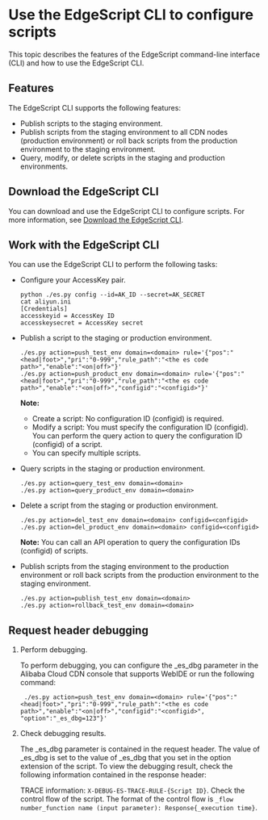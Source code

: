 # Use the EdgeScript CLI to configure scripts

This topic describes the features of the EdgeScript command-line interface \(CLI\) and how to use the EdgeScript CLI.

## Features

The EdgeScript CLI supports the following features:

-   Publish scripts to the staging environment.
-   Publish scripts from the staging environment to all CDN nodes \(production environment\) or roll back scripts from the production environment to the staging environment.
-   Query, modify, or delete scripts in the staging and production environments.

## Download the EdgeScript CLI

You can download and use the EdgeScript CLI to configure scripts. For more information, see [Download the EdgeScript CLI](http://docs-aliyun.cn-hangzhou.oss.aliyun-inc.com/assets/attach/113904/cn_zh/1580886874093/openapi-es-tools-master-b7a3ee97c5d23b5885d8e0ed5fa674b10f83d9e5.zip).

## Work with the EdgeScript CLI

You can use the EdgeScript CLI to perform the following tasks:

-   Configure your AccessKey pair.

    ```
    python ./es.py config --id=AK_ID --secret=AK_SECRET
    cat aliyun.ini
    [Credentials]
    accesskeyid = AccessKey ID
    accesskeysecret = AccessKey secret
    ```

-   Publish a script to the staging or production environment.

    ```
    ./es.py action=push_test_env domain=<domain> rule='{"pos":"<head|foot>","pri":"0-999","rule_path":"<the es code path>","enable":"<on|off>"}'
    ./es.py action=push_product_env domain=<domain> rule='{"pos":"<head|foot>","pri":"0-999","rule_path":"<the es code path>","enable":"<on|off>","configid":"<configid>"}'                    
    ```

    **Note:**

    -   Create a script: No configuration ID \(configid\) is required.
    -   Modify a script: You must specify the configuration ID \(configid\). You can perform the query action to query the configuration ID \(configid\) of a script.
    -   You can specify multiple scripts.
-   Query scripts in the staging or production environment.

    ```
    ./es.py action=query_test_env domain=<domain>
    ./es.py action=query_product_env domain=<domain>
    ```

-   Delete a script from the staging or production environment.

    ```
    ./es.py action=del_test_env domain=<domain> configid=<configid>
    ./es.py action=del_product_env domain=<domain> configid=<configid>                  
    ```

    **Note:** You can call an API operation to query the configuration IDs \(configid\) of scripts.

-   Publish scripts from the staging environment to the production environment or roll back scripts from the production environment to the staging environment.

    ```
    ./es.py action=publish_test_env domain=<domain>
    ./es.py action=rollback_test_env domain=<domain>
    ```


## Request header debugging

1.  Perform debugging.

    To perform debugging, you can configure the \_es\_dbg parameter in the Alibaba Cloud CDN console that supports WebIDE or run the following command:

    ```
     ./es.py action=push_test_env domain=<domain> rule='{"pos":"<head|foot>","pri":"0-999","rule_path":"<the es code path>","enable":"<on|off>","configid":"<configid>", "option":"_es_dbg=123"}'
    ```

2.  Check debugging results.

    The \_es\_dbg parameter is contained in the request header. The value of \_es\_dbg is set to the value of \_es\_dbg that you set in the option extension of the script. To view the debugging result, check the following information contained in the response header:

    TRACE information: `X-DEBUG-ES-TRACE-RULE-{Script ID}`. Check the control flow of the script. The format of the control flow is `_flow number_function name (input parameter): Response{_execution time}`.


